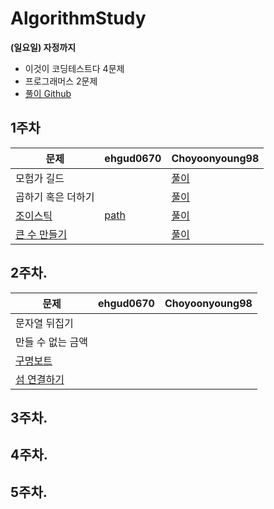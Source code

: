 # AlgorithmStudy

**(일요일) 자정까지**  
- 이것이 코딩테스트다 4문제
- 프로그래머스 2문제
- [풀이 Github](https://github.com/ndb796/python-for-coding-test)

## 1주차

| 문제 | ehgud0670 | Choyoonyoung98 |  
| --- | --- | --------- |
| 모험가 길드 |  |  [풀이](./yoonyoung/그리디/모험가_길드.md) | 
| 곱하기 혹은 더하기 |  |  [풀이](./yoonyoung/그리디/곱하기_혹은_더하기.md)| 
| [조이스틱](https://programmers.co.kr/learn/courses/30/lessons/42860) | [path](./ehgud0670/그리디/조이스틱.md)   |  [풀이](./yoonyoung/그리디/조이스틱.md)|
| [큰 수 만들기](https://programmers.co.kr/learn/courses/9899/lessons/55829) |   |  [풀이](./yoonyoung/그리디/큰_수_만들기.md)|

## 2주차.


| 문제 | ehgud0670 | Choyoonyoung98 |  
| --- | --- | --------- |
| 문자열 뒤집기 |  |   | 
| 만들 수 없는 금액 |  |  | 
| [구명보트](https://programmers.co.kr/learn/courses/30/lessons/42885) |    |  |
| [섬 연결하기](https://programmers.co.kr/learn/courses/30/lessons/42861) |   |  |

## 3주차.


## 4주차.


## 5주차.
